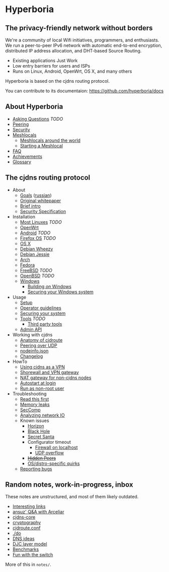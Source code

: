# Hyperboria

## The privacy-friendly network without borders

We're a community of local Wifi initiatives, programmers, and enthusiasts.
We run a peer-to-peer IPv6 network with automatic end-to-end encryption,
distributed IP address allocation, and DHT-based Source Routing.

- Existing applications Just Work
- Low entry barriers for users and ISPs
- Runs on Linux, Android, OpenWrt, OS X, and many others

Hyperboria is based on the cjdns routing protocol.

You can contribute to its documentaion: https://github.com/hyperboria/docs


## About Hyperboria

- [Asking Questions](wtfm.html) *TODO*
- [Peering](faq/peering.html)
- [Security](faq/security.html)
- [Meshlocals](meshlocals/intro.html)
  - [Meshlocals around the world](meshlocals/existing/index.html)
  - [Starting a Meshlocal](meshlocals/diy.html)
- [FAQ](faq/general.html)
- [Achievements](achievements.html)
- [Glossary](faq/glossary.html)


## The cjdns routing protocol

- About
  - [Goals](project-goals.html) ([russian](project-goals-ru.html))
  - [Original whitepaper](Whitepaper.html)
  - [Brief intro](intro.html)
  - [Security Specification](security-specifications.html)
- Installation
  - [Most Linuxes](install/linux.html) *TODO*
  - [OpenWrt](install/openwrt.html)
  - [Android](install/android.html) *TODO*
  - [Firefox OS](install/firefoxos.html) *TODO*
  - [OS X](install/osx.html)
  - [Debian Wheezy](install/debian-wheezy.html)
  - [Debian Jessie](install/debian-jessie.html)
  - [Arch](install/arch.html)
  - [Fedora](install/fedora.html)
  - [FreeBSD](install/freebsd.html) *TODO*
  - [OpenBSD](install/openbsd.html) *TODO*
  - [Windows](install/windows.html)
    - [Building *on* Windows](install/build-on-windows.html)
    - [Securing your Windows system](config/windows-firewall.html)
- Usage
  - [Setup](config/configure.html)
  - [Operator guidelines](cjdns/operator-guidelines.html)
  - [Securing your system](config/network-services.html)
  - [Tools](tools/index.html) *TODO*
    - [Third party tools](ctrls.html)
  - [Admin API](cjdns/admin-api.html)
- Working with cjdns
  - [Anatomy of cjdroute](cjdns/anatomy.html)
  - [Peering over UDP](cjdns/peering-over-UDP-IP.html)
  - [nodeinfo.json](cjdns/nodeinfo-json.html)
  - [Changelog](cjdns/changelog.html)
- HowTo
  - [Using cjdns as a VPN](config/tunnel.html)
  - [Shorewall and VPN gateway](config/shorewall-and-vpn-gateway-howto.html)
  - [NAT gateway for non-cjdns nodes](config/nat-gateway.html)
  - [Autostart at login](config/autostart-at-login.html)
  - [Run as non-root user](config/non-root-user.html)
- Troubleshooting
  - [Read this first](bugs/policy.html)
  - [Memory leaks](bugs/debugging-memory-leaks.html)
  - [SecComp](bugs/Seccomp.html)
  - [Analyzing network IO](traffic-analysis.html)
  - Known issues
    - [Horizon](bugs/horizon.html)
    - [Black Hole](bugs/black-hole.html)
    - [Secret Santa](bugs/santa.html)
    - Configurator timeout
      - [Firewall on localhost](bugs/configurator-timeout.html)
      - [UDP overflow](bugs/connectTo-overflow.html)
    - ~~[Hidden Peers](bugs/hidden-peers.html)~~
    - [OS/distro-specific quirks](bugs/distro-quirks.html)
  - [Reporting bugs](bugs/reporting.html)


## Random notes, work-in-progress, inbox

These notes are unstructured, and most of them likely outdated.

* [Interesting links](notes/links.html)
* [ansuz' Q&A with Arceliar](notes/arc-workings.html)
* [cjdns-core](notes/cjdns-core.html)
* [cryptography](notes/cryptography.html)
* [cjdroute.conf](notes/cjdroute-conf.html)
* [./do](notes/do.html)
* [DNS ideas](notes/dns.html)
* [DJC layer model](djc-layer-model.html)
* [Benchmarks](benchmark.txt)
* [Fun with the switch](switchfun.txt)

More of this in `notes/`.
